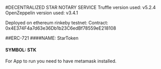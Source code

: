 #DECENTRALIZED STAR NOTARY SERVICE
Truffle version used: v5.2.4
OpenZeppelin version used: v3.4.1

Deployed on ethereum rinkeby testnet:
Contract: 0x4E374F4a7d63e36Db1b23C6edBf78559eE218108

##ERC-721
####NAME: StarToken
#### SYMBOL: STK


For App to run you need to have metamask installed.
